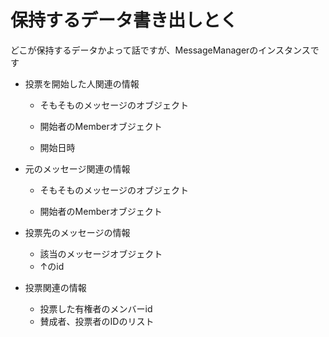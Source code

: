 # 保持するデータ書き出しとく

どこが保持するデータかよって話ですが、MessageManagerのインスタンスです



- 投票を開始した人関連の情報

	- そもそものメッセージのオブジェクト

	- 開始者のMemberオブジェクト

	- 開始日時

- 元のメッセージ関連の情報

	- そもそものメッセージのオブジェクト

	- 開始者のMemberオブジェクト

- 投票先のメッセージの情報

	- 該当のメッセージオブジェクト
	- ↑のid

- 投票関連の情報

	- 投票した有権者のメンバーid
	- 賛成者、投票者のIDのリスト